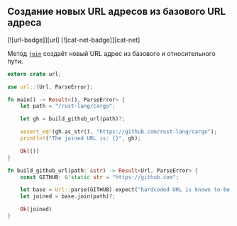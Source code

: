 ## Создание новых URL адресов из базового URL адреса

[![url-badge]][url] [![cat-net-badge]][cat-net]

Метод [`join`](https://docs.rs/url/*/url/struct.Url.html#method.join) создаёт новый URL адрес из базового и относительного пути.

```rust
extern crate url;

use url::{Url, ParseError};

fn main() -> Result<(), ParseError> {
    let path = "/rust-lang/cargo";

    let gh = build_github_url(path)?;

    assert_eq!(gh.as_str(), "https://github.com/rust-lang/cargo");
    println!("The joined URL is: {}", gh);

    Ok(())
}

fn build_github_url(path: &str) -> Result<Url, ParseError> {
    const GITHUB: &'static str = "https://github.com";

    let base = Url::parse(GITHUB).expect("hardcoded URL is known to be valid");
    let joined = base.join(path)?;

    Ok(joined)
}
```


